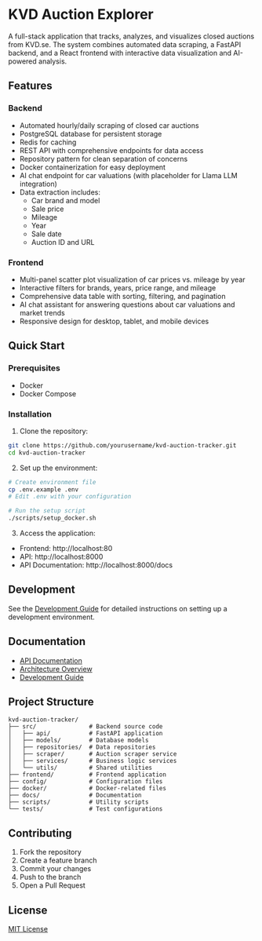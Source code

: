 # KVD Auction Explorer

A full-stack application that tracks, analyzes, and visualizes closed auctions from KVD.se. The system combines automated data scraping, a FastAPI backend, and a React frontend with interactive data visualization and AI-powered analysis.

## Features

### Backend
- Automated hourly/daily scraping of closed car auctions
- PostgreSQL database for persistent storage
- Redis for caching
- REST API with comprehensive endpoints for data access
- Repository pattern for clean separation of concerns
- Docker containerization for easy deployment
- AI chat endpoint for car valuations (with placeholder for Llama LLM integration)
- Data extraction includes:
  - Car brand and model
  - Sale price
  - Mileage
  - Year
  - Sale date
  - Auction ID and URL

### Frontend
- Multi-panel scatter plot visualization of car prices vs. mileage by year
- Interactive filters for brands, years, price range, and mileage
- Comprehensive data table with sorting, filtering, and pagination
- AI chat assistant for answering questions about car valuations and market trends
- Responsive design for desktop, tablet, and mobile devices

## Quick Start

### Prerequisites
- Docker
- Docker Compose

### Installation

1. Clone the repository:
```bash
git clone https://github.com/yourusername/kvd-auction-tracker.git
cd kvd-auction-tracker
```

2. Set up the environment:
```bash
# Create environment file
cp .env.example .env
# Edit .env with your configuration

# Run the setup script
./scripts/setup_docker.sh
```

3. Access the application:
- Frontend: http://localhost:80
- API: http://localhost:8000
- API Documentation: http://localhost:8000/docs

## Development

See the [Development Guide](docs/development/README.md) for detailed instructions on setting up a development environment.

## Documentation

- [API Documentation](docs/api/README.md)
- [Architecture Overview](docs/architecture/README.md)
- [Development Guide](docs/development/README.md)

## Project Structure
```
kvd-auction-tracker/
├── src/               # Backend source code
│   ├── api/           # FastAPI application
│   ├── models/        # Database models
│   ├── repositories/  # Data repositories
│   ├── scraper/       # Auction scraper service
│   ├── services/      # Business logic services
│   └── utils/         # Shared utilities
├── frontend/          # Frontend application
├── config/            # Configuration files
├── docker/            # Docker-related files
├── docs/              # Documentation
├── scripts/           # Utility scripts
└── tests/             # Test configurations
```

## Contributing

1. Fork the repository
2. Create a feature branch
3. Commit your changes
4. Push to the branch
5. Open a Pull Request

## License

[MIT License](LICENSE)
